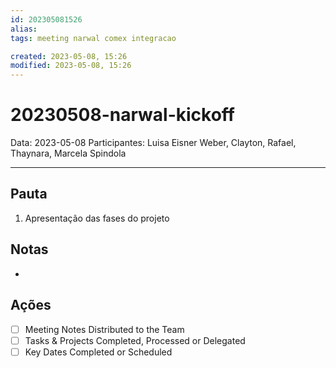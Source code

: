 ```yaml
---
id: 202305081526
alias: 
tags: meeting narwal comex integracao

created: 2023-05-08, 15:26
modified: 2023-05-08, 15:26
---
```

# 20230508-narwal-kickoff

Data: 2023-05-08
Participantes: Luisa Eisner Weber, Clayton, Rafael, Thaynara, Marcela Spindola

---

## Pauta

1. Apresentação das fases do projeto

## Notas

- 

## Ações

- [ ] Meeting Notes Distributed to the Team
- [ ] Tasks & Projects Completed, Processed or Delegated
- [ ] Key Dates Completed or Scheduled